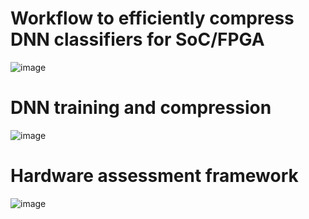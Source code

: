 # Workflow to efficiently compress DNN classifiers for SoC/FPGA


![image](https://github.com/RomiSolMolina/workflowCompressionML/assets/13749513/026ecb86-a3ed-4f0a-a257-c505a097c374)

# DNN training and compression

![image](https://github.com/RomiSolMolina/workflowCompressionML/assets/13749513/c0bcba70-6fc8-447e-8de7-6b2d6ad83288)

# Hardware assessment framework

![image](https://github.com/RomiSolMolina/workflowCompressionML/assets/13749513/dfcfb8e7-6358-4c15-9032-d6bcc49dbe17)


